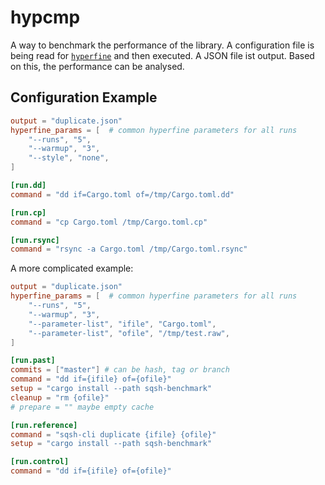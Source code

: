 # hypcmp

A way to benchmark the performance of the library. A configuration file
is being read for [`hyperfine`](https://github.com/sharkdp/hyperfine)
and then executed. A JSON file ist output.
Based on this, the performance can be analysed.

## Configuration Example

```toml
output = "duplicate.json"
hyperfine_params = [  # common hyperfine parameters for all runs
    "--runs", "5",
    "--warmup", "3",
    "--style", "none",
]

[run.dd]
command = "dd if=Cargo.toml of=/tmp/Cargo.toml.dd"

[run.cp]
command = "cp Cargo.toml /tmp/Cargo.toml.cp"

[run.rsync]
command = "rsync -a Cargo.toml /tmp/Cargo.toml.rsync"
```

A more complicated example:

```toml
output = "duplicate.json"
hyperfine_params = [  # common hyperfine parameters for all runs
    "--runs", "5",
    "--warmup", "3",
    "--parameter-list", "ifile", "Cargo.toml",
    "--parameter-list", "ofile", "/tmp/test.raw",
]

[run.past]
commits = ["master"] # can be hash, tag or branch
command = "dd if={ifile} of={ofile}"
setup = "cargo install --path sqsh-benchmark"
cleanup = "rm {ofile}"
# prepare = "" maybe empty cache

[run.reference]
command = "sqsh-cli duplicate {ifile} {ofile}"
setup = "cargo install --path sqsh-benchmark"

[run.control]
command = "dd if={ifile} of={ofile}"
```
